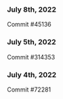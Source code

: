 ### July 8th, 2022

Commit #45136

### July 5th, 2022

Commit #314353


### July 4th, 2022

Commit #72281
